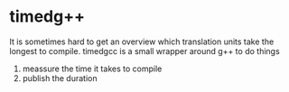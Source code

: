 # timedg++

It is sometimes hard to get an overview which translation units take the longest to compile.
timedgcc is a small wrapper around g++ to do things

1. meassure the time it takes to compile
2. publish the duration
